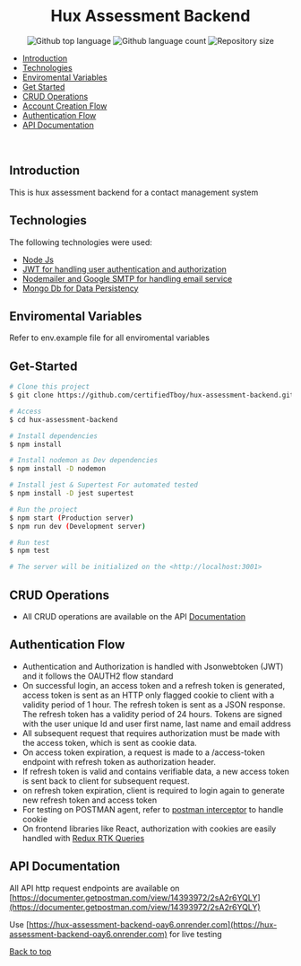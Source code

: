 <div align="center" id="top"> 
 
  &#xa0;

</div>

<h1 align="center">Hux Assessment Backend</h1>

<p align="center">
  <img alt="Github top language" src="https://img.shields.io/github/languages/top/certifiedTboy/hux-assessment-backend?color=56BEB8">

  <img alt="Github language count" src="https://img.shields.io/github/languages/count/certifiedTboy/hux-assessment-backend?color=56BEB8">

  <img alt="Repository size" src="https://img.shields.io/github/repo-size/certifiedTboy/hux-assessment-backend?color=56BEB8">

</p>

- [Introduction](#Introduction)
- [Technologies](#Technologies)
- [Enviromental Variables](#Enviromental-Variables)
- [Get Started](#Get-Started)
- [CRUD Operations](#Crud-Operations)
- [Account Creation Flow](#Account-Creation-Flow)
- [Authentication Flow](#Authentication-Handling)
- [API Documentation](#API-Documentation)

<br>

## Introduction

This is hux assessment backend for a contact management system

## Technologies

The following technologies were used:

- [Node Js](#Node)
- [JWT for handling user authentication and authorization](#JWT)
- [Nodemailer and Google SMTP for handling email service](#)
- [Mongo Db for Data Persistency](#)

## Enviromental Variables

Refer to env.example file for all enviromental variables

## Get-Started

```bash
# Clone this project
$ git clone https://github.com/certifiedTboy/hux-assessment-backend.git

# Access
$ cd hux-assessment-backend

# Install dependencies
$ npm install

# Install nodemon as Dev dependencies
$ npm install -D nodemon

# Install jest & Supertest For automated tested
$ npm install -D jest supertest

# Run the project
$ npm start (Production server)
$ npm run dev (Development server)

# Run test
$ npm test

# The server will be initialized on the <http://localhost:3001>
```

## CRUD Operations

- All CRUD operations are available on the API [Documentation](https://documenter.getpostman.com/view/14393972/2sAXjDcuQy)

## Authentication Flow

- Authentication and Authorization is handled with Jsonwebtoken (JWT) and it follows the OAUTH2 flow standard
- On successful login, an access token and a refresh token is generated, access token is sent as an HTTP only flagged cookie to client with a validity period of 1 hour. The refresh token is sent as a JSON response. The refresh token has a validity period of 24 hours. Tokens are signed with the user unique Id and user first name, last name and email address
- All subsequent request that requires authorization must be made with the access token, which is sent as cookie data.
- On access token expiration, a request is made to a /access-token endpoint with refresh token as authorization header.
- If refresh token is valid and contains verifiable data, a new access token is sent back to client for subsequent request.
- on refresh token expiration, client is required to login again to generate new refresh token and access token
- For testing on POSTMAN agent, refer to [postman interceptor](https://learning.postman.com/docs/sending-requests/cookies/#:~:text=Postman%20can%20capture%20cookies%20for,with%20the%20Postman%20cookie%20jar.) to handle cookie
- On frontend libraries like React, authorization with cookies are easily handled with [Redux RTK Queries](https://redux-toolkit.js.org/tutorials/rtk-query)

## API Documentation

All API http request endpoints are available on [https://documenter.getpostman.com/view/14393972/2sA2r6YQLY](https://documenter.getpostman.com/view/14393972/2sA2r6YQLY)

Use [https://hux-assessment-backend-oay6.onrender.com](https://hux-assessment-backend-oay6.onrender.com) for live testing

<a href="#top">Back to top</a>
